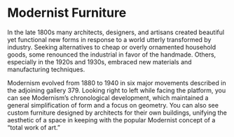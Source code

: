 # Modernist Furniture

In the late 1800s many architects, designers, and artisans created beautiful yet functional new forms in response to a world utterly transformed by industry. Seeking alternatives to cheap or overly ornamented household goods, some renounced the industrial in favor of the handmade. Others, especially in the 1920s and 1930s, embraced new materials and manufacturing techniques. 

Modernism evolved from 1880 to 1940 in six major movements described in the adjoining gallery 379. Looking right to left while facing the platform, you can see Modernism’s chronological development, which maintained a general simplification of form and a focus on geometry. You can also see custom furniture designed by architects for their own buildings, unifying the aesthetic of a space in keeping with the popular Modernist concept of a “total work of art.”
